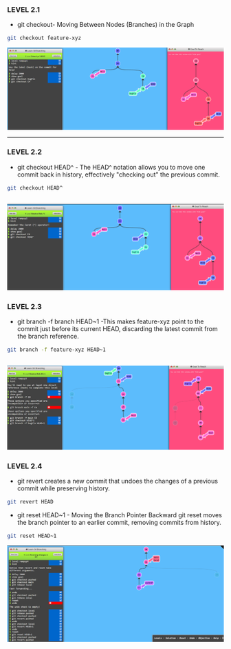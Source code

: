 ### LEVEL 2.1
* git checkout- Moving Between Nodes (Branches) in the Graph
```bash
git checkout feature-xyz
```
![alt text](image-4.png)

---
### LEVEL 2.2
* git checkout HEAD^ - The HEAD^ notation allows you to move one commit back in history, effectively "checking out" the previous commit.


```bash
git checkout HEAD^

```

![alt text](image-5.png)
---
### LEVEL 2.3
* git branch -f branch HEAD~1 -This makes feature-xyz point to the commit just before its current HEAD, discarding the latest commit from the branch reference.

```bash
git branch -f feature-xyz HEAD~1
```
![alt text](image-6.png)
---
### LEVEL 2.4
* git revert creates a new commit that undoes the changes of a previous commit while preserving history.

```bash
git revert HEAD
```
* git reset HEAD~1 - Moving the Branch Pointer Backward
git reset moves the branch pointer to an earlier commit, removing commits from history.

```bash
git reset HEAD~1
```
![alt text](image-7.png)